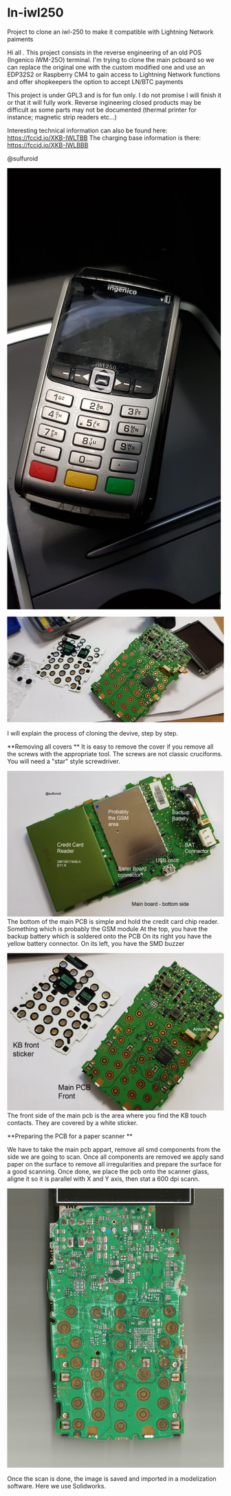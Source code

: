 # ln-iwl250
Project to clone an iwl-250 to make it compatible with Lightning Network paiments

Hi all . This project consists in the reverse engineering of an old POS (Ingenico iWM-25O) terminal.
I'm trying to clone the main pcboard so we can replace the original one with the custom modified one and use an EDP32S2 
or Raspberry CM4 to gain access to Lightning Network functions and offer shopkeepers the option to accept LN/BTC payments

This project is under GPL3 and is for fun only. I do not promise I will finish it or that it will fully work.
Reverse ingineering closed products may be difficult as some parts may not be documented (thermal printer for instance; magnetic strip readers etc...)

Interesting technical information can also be found here: https://fccid.io/XKB-IWLTBB 
The charging base information is there: https://fccid.io/XKB-IWLBBB

@sulfuroid

![Ingenico iwl250 reverse engineering](https://github.com/ccadic/ln-iwl250/blob/main/iwl250pix/posoriginal.jpg)


![Ingenico iwl250 reverse engineering](https://github.com/ccadic/ln-iwl250/blob/main/iwl250pix/touchpad-pcb.jpg)

I will explain the process of cloning the devive, step by step.


**Removing all covers
**
It is easy to remove the cover if you remove all the screws with the appropriate tool. The screws are not classic cruciforms.
You will need a "star" style screwdriver.

![Ingenico iwl250 reverse engineering](https://github.com/ccadic/ln-iwl250/blob/main/iwl250pix/mainboardback1.jpg)
The bottom of the main PCB is simple  and hold the credit card chip reader. 
Something which is probably the GSM module
At the top, you have the backup battery which is soldered onto the PCB 
On its right you have the yellow battery connector.
On its left, you have the SMD buzzer

![Ingenico iwl250 reverse engineering](https://github.com/ccadic/ln-iwl250/blob/main/iwl250pix/keyboardpcb.jpg)
The front side of the main pcb is the area where you find the KB touch contacts. They are covered by a white sticker.

**Preparing the PCB for a paper scanner
**

We have to take the main pcb appart, remove all smd components from the side we are going to scan.
Once all components are removed we apply sand paper on the surface to remove all irregularities and prepare the surface for a good scanning.
Once done, we place the pcb onto the scanner glass, aligne it so it is parallel with X and Y axis, then stat a 600 dpi scann.

![Ingenico iwl250 reverse engineering](https://github.com/ccadic/ln-iwl250/blob/main/iwl250pix/ingenico%20pcb.jpg)

Once the scan is done, the image is saved and imported in a modelization software. Here we use Solidworks.




